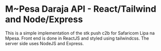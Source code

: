 # M~Pesa Daraja API - React/Tailwind and Node/Express
This is a simple implementation of the stk push c2b for Safaricom Lipa na Mpesa.
Front end is done in ReactJS and styled using tailwindcss. The server side uses NodeJS and Express.

